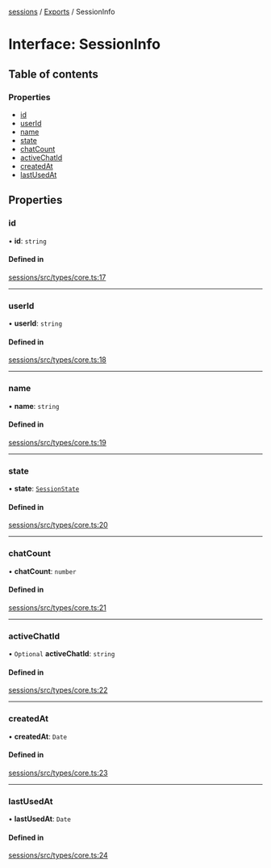<!-- 
 ⚠️  AUTO-GENERATED FILE - DO NOT EDIT MANUALLY
 This file is automatically generated by scripts/docs-generator.js
 To make changes, edit the source TypeScript files or update the generator script
-->

[sessions](../../) / [Exports](../modules) / SessionInfo

# Interface: SessionInfo

## Table of contents

### Properties

- [id](SessionInfo#id)
- [userId](SessionInfo#userid)
- [name](SessionInfo#name)
- [state](SessionInfo#state)
- [chatCount](SessionInfo#chatcount)
- [activeChatId](SessionInfo#activechatid)
- [createdAt](SessionInfo#createdat)
- [lastUsedAt](SessionInfo#lastusedat)

## Properties

### id

• **id**: `string`

#### Defined in

[sessions/src/types/core.ts:17](https://github.com/woojubb/robota/blob/c50179e56752f80ea03c64201e29ab12275152bf/packages/sessions/src/types/core.ts#L17)

___

### userId

• **userId**: `string`

#### Defined in

[sessions/src/types/core.ts:18](https://github.com/woojubb/robota/blob/c50179e56752f80ea03c64201e29ab12275152bf/packages/sessions/src/types/core.ts#L18)

___

### name

• **name**: `string`

#### Defined in

[sessions/src/types/core.ts:19](https://github.com/woojubb/robota/blob/c50179e56752f80ea03c64201e29ab12275152bf/packages/sessions/src/types/core.ts#L19)

___

### state

• **state**: [`SessionState`](../enums/SessionState)

#### Defined in

[sessions/src/types/core.ts:20](https://github.com/woojubb/robota/blob/c50179e56752f80ea03c64201e29ab12275152bf/packages/sessions/src/types/core.ts#L20)

___

### chatCount

• **chatCount**: `number`

#### Defined in

[sessions/src/types/core.ts:21](https://github.com/woojubb/robota/blob/c50179e56752f80ea03c64201e29ab12275152bf/packages/sessions/src/types/core.ts#L21)

___

### activeChatId

• `Optional` **activeChatId**: `string`

#### Defined in

[sessions/src/types/core.ts:22](https://github.com/woojubb/robota/blob/c50179e56752f80ea03c64201e29ab12275152bf/packages/sessions/src/types/core.ts#L22)

___

### createdAt

• **createdAt**: `Date`

#### Defined in

[sessions/src/types/core.ts:23](https://github.com/woojubb/robota/blob/c50179e56752f80ea03c64201e29ab12275152bf/packages/sessions/src/types/core.ts#L23)

___

### lastUsedAt

• **lastUsedAt**: `Date`

#### Defined in

[sessions/src/types/core.ts:24](https://github.com/woojubb/robota/blob/c50179e56752f80ea03c64201e29ab12275152bf/packages/sessions/src/types/core.ts#L24)
